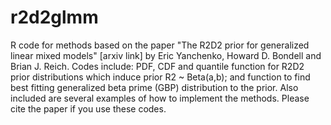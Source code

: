 # r2d2glmm

R code for methods based on the paper "The R2D2 prior for generalized linear mixed models" [arxiv link] by Eric Yanchenko, Howard D. Bondell and Brian J. Reich. Codes include: PDF, CDF and quantile function for R2D2 prior distributions which induce prior R2 ~ Beta(a,b); and function to find best fitting generalized beta prime (GBP) distribution to the prior. Also included are several examples of how to implement the methods. Please cite the paper if you use these codes.
